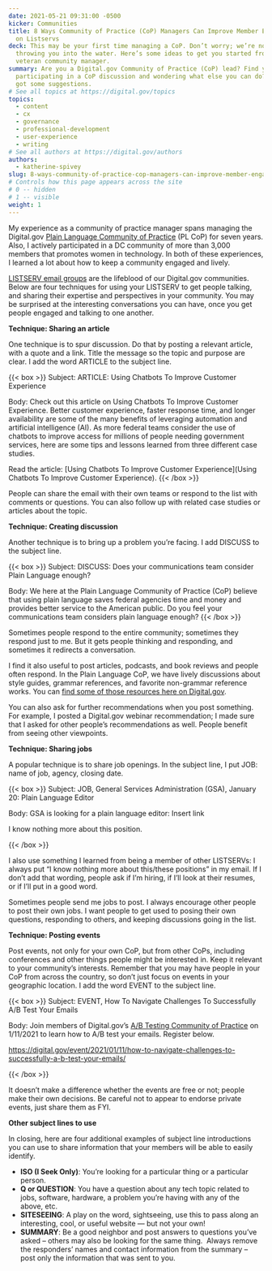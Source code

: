 ```yaml
---
date: 2021-05-21 09:31:00 -0500
kicker: Communities
title: 8 Ways Community of Practice (CoP) Managers Can Improve Member Engagement
  on Listservs
deck: This may be your first time managing a CoP. Don’t worry; we’re not
  throwing you into the water. Here’s some ideas to get you started from a
  veteran community manager.
summary: Are you a Digital.gov Community of Practice (CoP) lead? Find yourself
  participating in a CoP discussion and wondering what else you can do? We’ve
  got some suggestions.
# See all topics at https://digital.gov/topics
topics:
  - content
  - cx
  - governance
  - professional-development
  - user-experience
  - writing
# See all authors at https://digital.gov/authors
authors:
  - katherine-spivey
slug: 8-ways-community-of-practice-cop-managers-can-improve-member-engagement-on-listservs
# Controls how this page appears across the site
# 0 -- hidden
# 1 -- visible
weight: 1
---
```

My experience as a community of practice manager spans managing the Digital.gov [Plain Language Community of Practice](https://digital.gov/communities/plain-language/) (PL CoP) for seven years. Also, I actively participated in a DC community of more than 3,000 members that promotes women in technology. In both of these experiences, I learned a lot about how to keep a community engaged and lively.

[LISTSERV email groups](https://en.wikipedia.org/wiki/LISTSERV) are the lifeblood of our Digital.gov communities. Below are four techniques for using your LISTSERV to get people talking, and sharing their expertise and perspectives in your community. You may be surprised at the interesting conversations you can have, once you get people engaged and talking to one another.

**Technique: Sharing an article**  

One technique is to spur discussion. Do that by posting a relevant article, with a quote and a link. Title the message so the topic and purpose are clear. I add the word ARTICLE to the subject line.

{{< box >}}
Subject: ARTICLE: Using Chatbots To Improve Customer Experience

Body: Check out this article on Using Chatbots To Improve Customer Experience. Better customer experience, faster response time, and longer availability are some of the many benefits of leveraging automation and artificial intelligence (AI). As more federal teams consider the use of chatbots to improve access for millions of people needing government services, here are some tips and lessons learned from three different case studies.

Read the article: [Using Chatbots To Improve Customer Experience](Using Chatbots To Improve Customer Experience).
{{< /box >}}

People can share the email with their own teams or respond to the list with comments or questions. You can also follow up with related case studies or articles about the topic.

**Technique: Creating discussion** 

Another technique is to bring up a problem you’re facing. I add DISCUSS to the subject line.

{{< box >}}
Subject: DISCUSS: Does your communications team consider Plain Language enough?

Body: We here at the Plain Language Community of Practice (CoP) believe that using plain language saves federal agencies time and money and provides better service to the American public. Do you feel your communications team considers plain language enough?
{{< /box >}}

Sometimes people respond to the entire community; sometimes they respond just to me. But it gets people thinking and responding, and sometimes it redirects a conversation.

I find it also useful to post articles, podcasts, and book reviews and people often respond. In the Plain Language CoP, we have lively discussions about style guides, grammar references, and favorite non-grammar reference works. You can [find some of those resources here on Digital.gov](https://digital.gov/topics/plain-language/).

You can also ask for further recommendations when you post something. For example, I posted a Digital.gov webinar recommendation; I made sure that I asked for other people’s recommendations as well. People benefit from seeing other viewpoints.

**Technique: Sharing jobs** 

A popular technique is to share job openings. In the subject line, I put JOB: name of job, agency, closing date.

{{< box >}}
Subject: JOB, General Services Administration (GSA), January 20: Plain Language Editor 

Body: GSA is looking for a plain language editor: Insert link

I know nothing more about this position.

{{< /box >}}

I also use something I learned from being a member of other LISTSERVs: I always put “I know nothing more about this/these positions” in my email. If I don’t add that wording, people ask if I’m hiring, if I’ll look at their resumes, or if I’ll put in a good word. 

Sometimes people send me jobs to post. I always encourage other people to post their own jobs. I want people to get used to posing their own questions, responding to others, and keeping discussions going in the list.

**Technique: Posting events** 

Post events, not only for your own CoP, but from other CoPs, including conferences and other things people might be interested in. Keep it relevant to your community’s interests. Remember that you may have people in your CoP from across the country, so don’t just focus on events in your geographic location. I add the word EVENT to the subject line. 

{{< box >}}
Subject: EVENT, How To Navigate Challenges To Successfully A/B Test Your Emails 

Body: Join members of Digital.gov’s [A/B Testing Community of Practice](https://digital.gov/communities/a-b-testing-community/) on 1/11/2021 to learn how to A/B test your emails. Register below.

https://digital.gov/event/2021/01/11/how-to-navigate-challenges-to-successfully-a-b-test-your-emails/

{{< /box >}}

It doesn’t make a difference whether the events are free or not; people make their own decisions. Be careful not to appear to endorse private events, just share them as FYI.

**Other subject lines to use**

In closing, here are four additional examples of subject line introductions you can use to share information that your members will be able to easily identify.

* **ISO (I Seek Only)**: You’re looking for a particular thing or a particular person.
* **Q or QUESTION**: You have a question about any tech topic related to jobs, software, hardware, a problem you’re having with any of the above, etc.
* **SITESEEING**: A play on the word, sightseeing, use this to pass along an interesting, cool, or useful website — but not your own!
* **SUMMARY**: Be a good neighbor and post answers to questions you’ve asked – others may also be looking for the same thing.  Always remove the responders’ names and contact information from the summary – post only the information that was sent to you.
